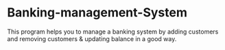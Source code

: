 # Banking-management-System
This program helps you to manage a banking system by adding customers and removing customers & updating balance in a good way.
